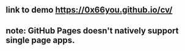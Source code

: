 ## link to demo https://0x66you.github.io/cv/
## note: GitHub Pages doesn't natively support single page apps. 
